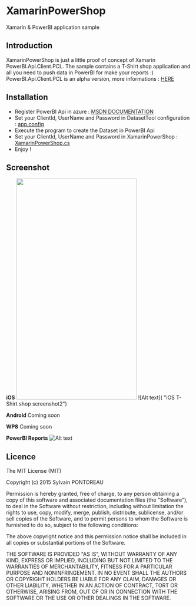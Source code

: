 XamarinPowerShop
=======

Xamarin &amp; PowerBI application sample


## Introduction

XamarinPowerShop is just a little proof of concept of Xamarin PowerBI.Api.Client.PCL.
The sample contains a T-Shirt shop application and all you need to push data in PowerBI for make your reports :)
PowerBI.Api.Client.PCL is an alpha version, more informations : [HERE](https://github.com/Vtek/PowerBI.Api.Client/wiki/PCL)


## Installation

- Register PowerBI Api in azure : [MSDN DOCUMENTATION](https://msdn.microsoft.com/en-us/library/dn877544.aspx)
- Set your ClientId, UserName and Password in DatasetTool configuration : [app.config](https://github.com/Vtek/XamarinPowerShop/blob/master/src/DatasetTool/app.config)
- Execute the program to create the Dataset in PowerBI Api
- Set your ClientId, UserName and Password in XamarinPowerShop : [XamarinPowerShop.cs](https://github.com/Vtek/XamarinPowerShop/blob/master/src/XamarinPowerShop/XamarinPowerShop.cs)
- Enjoy !

## Screenshot

**iOS**
<img src="http://sylvain.pontoreau.com/wp-content/uploads/2015/02/App-Tshirt2.png" style="width:327px;height:600px;" />
![Alt text]( "iOS T-Shirt shop screenshot2")

**Android**
Coming soon

**WP8**
Coming soon

**PowerBI Reports**
![Alt text](http://sylvain.pontoreau.com/wp-content/uploads/2015/02/App-Tshirt-PowerBI.png "PowerBI T-Shirt shop screenshot")


## Licence
The MIT License (MIT)

Copyright (c) 2015 Sylvain PONTOREAU

Permission is hereby granted, free of charge, to any person obtaining a copy
of this software and associated documentation files (the "Software"), to deal
in the Software without restriction, including without limitation the rights
to use, copy, modify, merge, publish, distribute, sublicense, and/or sell
copies of the Software, and to permit persons to whom the Software is
furnished to do so, subject to the following conditions:

The above copyright notice and this permission notice shall be included in all
copies or substantial portions of the Software.

THE SOFTWARE IS PROVIDED "AS IS", WITHOUT WARRANTY OF ANY KIND, EXPRESS OR
IMPLIED, INCLUDING BUT NOT LIMITED TO THE WARRANTIES OF MERCHANTABILITY,
FITNESS FOR A PARTICULAR PURPOSE AND NONINFRINGEMENT. IN NO EVENT SHALL THE
AUTHORS OR COPYRIGHT HOLDERS BE LIABLE FOR ANY CLAIM, DAMAGES OR OTHER
LIABILITY, WHETHER IN AN ACTION OF CONTRACT, TORT OR OTHERWISE, ARISING FROM,
OUT OF OR IN CONNECTION WITH THE SOFTWARE OR THE USE OR OTHER DEALINGS IN THE
SOFTWARE.
